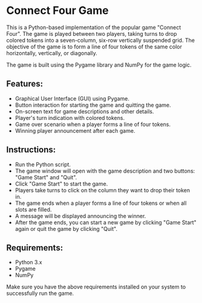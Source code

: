 # Connect Four Game

This is a Python-based implementation of the popular game "Connect Four". The game is played between two players, taking turns to drop colored tokens into a seven-column, six-row vertically suspended grid. The objective of the game is to form a line of four tokens of the same color horizontally, vertically, or diagonally.

The game is built using the Pygame library and NumPy for the game logic.

## Features:

- Graphical User Interface (GUI) using Pygame.
- Button interaction for starting the game and quitting the game.
- On-screen text for game descriptions and other details.
- Player's turn indication with colored tokens.
- Game over scenario when a player forms a line of four tokens.
- Winning player announcement after each game.

## Instructions:

- Run the Python script.
- The game window will open with the game description and two buttons: "Game Start" and "Quit".
- Click "Game Start" to start the game.
- Players take turns to click on the column they want to drop their token in.
- The game ends when a player forms a line of four tokens or when all slots are filled.
- A message will be displayed announcing the winner.
- After the game ends, you can start a new game by clicking "Game Start" again or quit the game by clicking "Quit".

## Requirements:

- Python 3.x
- Pygame
- NumPy

Make sure you have the above requirements installed on your system to successfully run the game.
